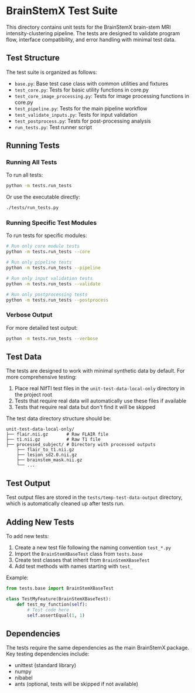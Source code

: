# BrainStemX Test Suite

This directory contains unit tests for the BrainStemX brain-stem MRI intensity-clustering pipeline. The tests are designed to validate program flow, interface compatibility, and error handling with minimal test data.

## Test Structure

The test suite is organized as follows:

- `base.py`: Base test case class with common utilities and fixtures
- `test_core.py`: Tests for basic utility functions in core.py
- `test_core_image_processing.py`: Tests for image processing functions in core.py
- `test_pipeline.py`: Tests for the main pipeline workflow
- `test_validate_inputs.py`: Tests for input validation
- `test_postprocess.py`: Tests for post-processing analysis
- `run_tests.py`: Test runner script

## Running Tests

### Running All Tests

To run all tests:

```bash
python -m tests.run_tests
```

Or use the executable directly:

```bash
./tests/run_tests.py
```

### Running Specific Test Modules

To run tests for specific modules:

```bash
# Run only core module tests
python -m tests.run_tests --core

# Run only pipeline tests
python -m tests.run_tests --pipeline

# Run only input validation tests
python -m tests.run_tests --validate

# Run only postprocessing tests
python -m tests.run_tests --postprocess
```

### Verbose Output

For more detailed test output:

```bash
python -m tests.run_tests --verbose
```

## Test Data

The tests are designed to work with minimal synthetic data by default. For more comprehensive testing:

1. Place real NIfTI test files in the `unit-test-data-local-only` directory in the project root
2. Tests that require real data will automatically use these files if available
3. Tests that require real data but don't find it will be skipped

The test data directory structure should be:

```
unit-test-data-local-only/
├── flair.nii.gz       # Raw FLAIR file
├── t1.nii.gz          # Raw T1 file
├── processed_subject/ # Directory with processed outputs
    ├── flair_to_t1.nii.gz
    ├── lesion_sd2.0.nii.gz
    ├── brainstem_mask.nii.gz
    └── ...
```

## Test Output

Test output files are stored in the `tests/temp-test-data-output` directory, which is automatically cleaned up after tests run.

## Adding New Tests

To add new tests:

1. Create a new test file following the naming convention `test_*.py`
2. Import the `BrainStemXBaseTest` class from `tests.base`
3. Create test classes that inherit from `BrainStemXBaseTest`
4. Add test methods with names starting with `test_`

Example:

```python
from tests.base import BrainStemXBaseTest

class TestMyFeature(BrainStemXBaseTest):
    def test_my_function(self):
        # Test code here
        self.assertEqual(1, 1)
```

## Dependencies

The tests require the same dependencies as the main BrainStemX package. Key testing dependencies include:

- unittest (standard library)
- numpy
- nibabel
- ants (optional, tests will be skipped if not available)